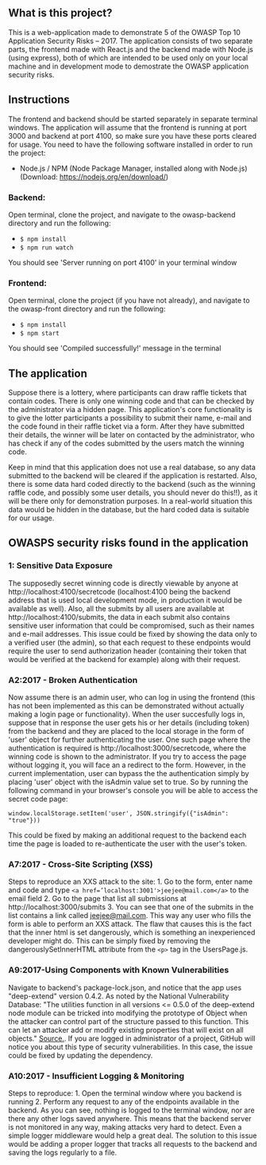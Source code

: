 ## What is this project?

This is a web-application made to demonstrate 5 of the OWASP Top 10 Application Security Risks – 2017. The application consists of two separate parts, the frontend made with React.js and the backend made with Node.js (using express), both of which are intended to be used only on your local machine and in development mode to demostrate the OWASP application security risks.

## Instructions

The frontend and backend should be started separately in separate terminal windows. The application will assume that the frontend is running at port 3000 and backend at port 4100, so make sure you have these ports cleared for usage. You need to have the following software installed in order to run the project:

* Node.js / NPM (Node Package Manager, installed along with Node.js) (Download: https://nodejs.org/en/download/)

### Backend:

Open terminal, clone the project, and navigate to the owasp-backend directory and run the following:

* ```$ npm install```
* ```$ npm run watch```

You should see 'Server running on port 4100' in your terminal window

### Frontend:

Open terminal, clone the project (if you have not already), and navigate to the owasp-front directory and run the following:

* ```$ npm install```
* ```$ npm start```

You should see 'Compiled successfully!' message in the terminal

## The application

Suppose there is a lottery, where participants can draw raffle tickets that contain codes. There is only one winning code and that can be checked by the administrator via a hidden page. This application's core functionality is to give the lotter participants a possibility to submit their name, e-mail and the code found in their raffle ticket via a form. After they have submitted their details, the winner will be later on contacted by the administrator, who has check if any of the codes submitted by the users match the winning code.

Keep in mind that this application does not use a real database, so any data submitted to the backend will be cleared if the application is restarted. Also, there is some data hard coded directly to the backend (such as the winning raffle code, and possibly some user details, you should never do this!!), as it will be there only for demonstration purposes. In a real-world situation this data would be hidden in the database, but the hard coded data is suitable for our usage.

## OWASPS security risks found in the application

### 1: Sensitive Data Exposure

The supposedly secret winning code is directly viewable by anyone at http://localhost:4100/secretcode (localhost:4100 being the backend address that is used local development mode, in production it would be available as well). Also, all the submits by all users are available at http://localhost:4100/submits, the data in each submit also contains sensitive user information that could be compromised, such as their names and e-mail addresses. This issue could be fixed by showing the data only to a verified user (the admin), so that each request to these endpoints would require the user to send authorization header (containing their token that would be verified at the backend for example) along with their request.


### A2:2017 - Broken Authentication
Now assume there is an admin user, who can log in using the frontend (this has not been implemented as this can be demonstrated without actually making a login page or functionality). When the user succesfully logs in, suppose that in response the user gets his or her details (including token) from the backend and they are placed to the local storage in the form of 'user' object for further authenticating the user. One such page where the authentication is required is http://localhost:3000/secretcode, where the winning code is shown to the administrator. If you try to access the page without logging it, you will face an a redirect to the form. However, in the current implementation, user can bypass the the authentication simply by placing 'user' object with the isAdmin value set to true. So by running the following command in your browser's console you will be able to access the secret code page:

 ```window.localStorage.setItem('user', JSON.stringify({"isAdmin": "true"}))```

 This could be fixed by making an additional request to the backend each time the page is loaded to re-authenticate the user with the user's token.

 ### A7:2017 - Cross-Site Scripting (XSS)

Steps to reproduce an XXS attack to the site: 1. Go to the form, enter name and code and type ```<a href=’localhost:3001'>jeejee@mail.com</a>``` to the email field 2. Go to the page that list all submissions at http://localhost:3000/submits 3. You can see that one of the submits in the list contains a link called jeejee@mail.com. This way any user who fills the form is able to perform an XXS attack. The flaw that causes this is the fact that the inner html is set dangerously, which is something an inexperienced developer might do. This can be simply fixed by removing the dangerouslySetInnerHTML attribute from the ```<p>``` tag in the UsersPage.js.


### A9:2017-Using Components with Known Vulnerabilities

Navigate to backend's package-lock.json, and notice that the app uses "deep-extend" version 0.4.2. As noted by the National Vulnerability Database: "The utilities function in all versions <= 0.5.0 of the deep-extend node module can be tricked into modifying the prototype of Object when the attacker can control part of the structure passed to this function. This can let an attacker add or modify existing properties that will exist on all objects." [Source.](https://nvd.nist.gov/vuln/detail/CVE-2018-3750). If you are logged in administrator of a project, GitHub will notice you about this type of security vulnerabilities. In this case, the issue could be fixed by updating the dependency.


### A10:2017 - Insufficient Logging & Monitoring

Steps to reproduce: 1. Open the terminal window where you backend is running 2. Perform any request to any of the endpoints available in the backend. As you can see, nothing is logged to the terminal window, nor are there any other logs saved anywhere. This means that the backend server is not monitored in any way, making attacks very hard to detect. Even a simple logger middleware would help a great deal. The solution to this issue would be adding a proper logger that tracks all requests to the backend and saving the logs regularly to a file.
